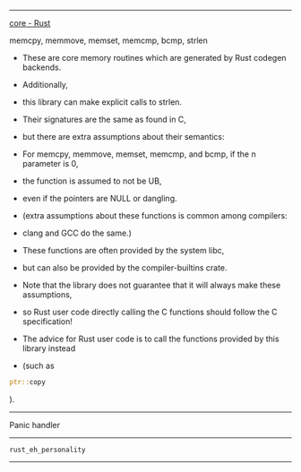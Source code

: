 ____

[core - Rust](https://doc.rust-lang.org/nightly/core/index.html)

memcpy, memmove, memset, memcmp, bcmp, strlen 

- These are core memory routines which are generated by Rust codegen backends.

- Additionally,

- this library can make explicit calls to strlen.

- Their signatures are the same as found in C,

- but there are extra assumptions about their semantics:

- For memcpy, memmove, memset, memcmp, and bcmp, if the n parameter is 0,

- the function is assumed to not be UB,

- even if the pointers are NULL or dangling.

- (extra assumptions about these functions is common among compilers:

- clang and GCC do the same.)

- These functions are often provided by the system libc,

- but can also be provided by the compiler-builtins crate.

- Note that the library does not guarantee that it will always make these assumptions,

- so Rust user code directly calling the C functions should follow the C specification!

- The advice for Rust user code is to call the functions provided by this library instead

- (such as

```rust
ptr::copy
```

).

____

Panic handler

____

`rust_eh_personality`

____


